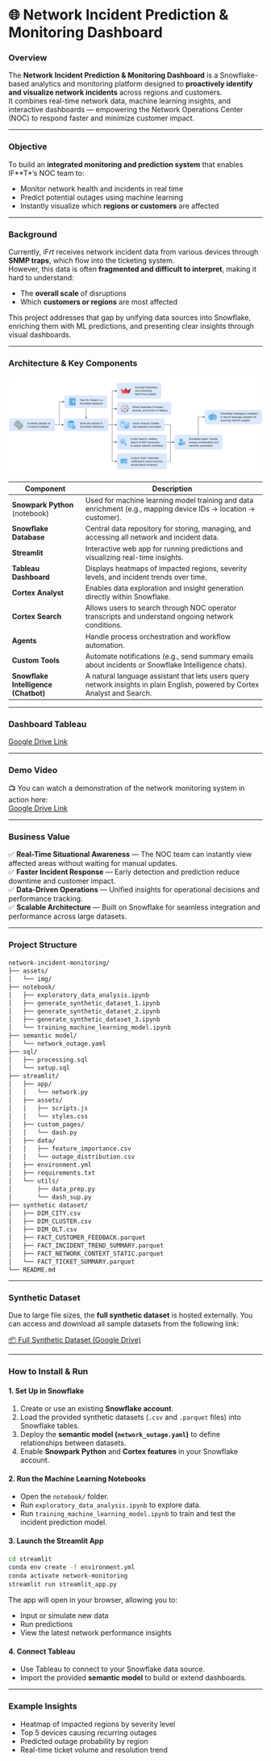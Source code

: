# 🌐 Network Incident Prediction & Monitoring Dashboard

### **Overview**
The **Network Incident Prediction & Monitoring Dashboard** is a Snowflake-based analytics and monitoring platform designed to **proactively identify and visualize network incidents** across regions and customers.  
It combines real-time network data, machine learning insights, and interactive dashboards — empowering the Network Operations Center (NOC) to respond faster and minimize customer impact.

---

### **Objective**
To build an **integrated monitoring and prediction system** that enables IF**T*’s NOC team to:
- Monitor network health and incidents in real time  
- Predict potential outages using machine learning  
- Instantly visualize which **regions or customers** are affected  

---

### **Background**
Currently, iF*rt* receives network incident data from various devices through **SNMP traps**, which flow into the ticketing system.  
However, this data is often **fragmented and difficult to interpret**, making it hard to understand:
- The **overall scale** of disruptions  
- Which **customers or regions** are most affected  

This project addresses that gap by unifying data sources into Snowflake, enriching them with ML predictions, and presenting clear insights through visual dashboards.

---

### **Architecture & Key Components**

![Architecture](https://raw.githubusercontent.com/nasutionijah07-arch/Network-Incident-Monitoring/refs/heads/main/assets/img/architecture.png)

| Component | Description |
|------------|--------------|
| **Snowpark Python** (notebook) | Used for machine learning model training and data enrichment (e.g., mapping device IDs → location → customer). |
| **Snowflake Database** | Central data repository for storing, managing, and accessing all network and incident data. |
| **Streamlit** | Interactive web app for running predictions and visualizing real-time insights. |
| **Tableau Dashboard** | Displays heatmaps of impacted regions, severity levels, and incident trends over time. |
| **Cortex Analyst** | Enables data exploration and insight generation directly within Snowflake. |
| **Cortex Search** | Allows users to search through NOC operator transcripts and understand ongoing network conditions. |
| **Agents** | Handle process orchestration and workflow automation. |
| **Custom Tools** | Automate notifications (e.g., send summary emails about incidents or Snowflake Intelligence chats). |
| **Snowflake Intelligence (Chatbot)** | A natural language assistant that lets users query network insights in plain English, powered by Cortex Analyst and Search. |

---

### **Dashboard Tableau** 
[Google Drive Link](https://drive.google.com/drive/folders/1QWD-cRVoxHhzX5J3y2JZZEj6w1s14Q5P?usp=sharing)

---

### **Demo Video**

📺 You can watch a demonstration of the network monitoring system in action here:  
[Google Drive Link](https://drive.google.com/drive/folders/1rZ56El_KqoH1JA9JlH7wK3MneIgAgmNi?usp=sharing)


---

### **Business Value**
✅ **Real-Time Situational Awareness** — The NOC team can instantly view affected areas without waiting for manual updates.  
✅ **Faster Incident Response** — Early detection and prediction reduce downtime and customer impact.  
✅ **Data-Driven Operations** — Unified insights for operational decisions and performance tracking.  
✅ **Scalable Architecture** — Built on Snowflake for seamless integration and performance across large datasets.

---

### **Project Structure**
```
network-incident-monitoring/
├── assets/
│   └── img/
├── notebook/
│   ├── exploratory_data_analysis.ipynb
│   ├── generate_synthetic_dataset_1.ipynb
│   ├── generate_synthetic_dataset_2.ipynb
│   ├── generate_synthetic_dataset_3.ipynb
│   └── training_machine_learning_model.ipynb
├── semantic model/
│   └── network_outage.yaml
├── sql/
│   ├── processing.sql
│   └── setup.sql
├── streamlit/
│   ├── app/
│   │   └── network.py
│   ├── assets/
│   │   ├── scripts.js
│   │   └── styles.css
│   ├── custom_pages/
│   │   └── dash.py
│   ├── data/
│   │   ├── feature_importance.csv
│   │   └── outage_distribution.csv
│   ├── environment.yml
│   ├── requirements.txt
│   └── utils/
│       ├── data_prep.py
│       └── dash_sup.py
├── synthetic dataset/
│   ├── DIM_CITY.csv
│   ├── DIM_CLUSTER.csv
│   ├── DIM_OLT.csv
│   ├── FACT_CUSTOMER_FEEDBACK.parquet
│   ├── FACT_INCIDENT_TREND_SUMMARY.parquet
│   ├── FACT_NETWORK_CONTEXT_STATIC.parquet
│   └── FACT_TICKET_SUMMARY.parquet
└── README.md    
```

---

### **Synthetic Dataset**

Due to large file sizes, the **full synthetic dataset** is hosted externally.
You can access and download all sample datasets from the following link:

[📦 Full Synthetic Dataset (Google Drive)](https://drive.google.com/drive/folders/1SlA7YD3CI4N7q5coH8RrzcuVuc2CXAxF?usp=sharing)

---

### **How to Install & Run**

#### **1. Set Up in Snowflake**
1. Create or use an existing **Snowflake account**.  
2. Load the provided synthetic datasets (`.csv` and `.parquet` files) into Snowflake tables.  
3. Deploy the **semantic model (`network_outage.yaml`)** to define relationships between datasets.  
4. Enable **Snowpark Python** and **Cortex features** in your Snowflake account.

#### **2. Run the Machine Learning Notebooks**
- Open the `notebook/` folder.
- Run `exploratory_data_analysis.ipynb` to explore data.
- Run `training_machine_learning_model.ipynb` to train and test the incident prediction model.

#### **3. Launch the Streamlit App**
```bash
cd streamlit
conda env create -f environment.yml
conda activate network-monitoring
streamlit run streamlit_app.py
```
The app will open in your browser, allowing you to:
- Input or simulate new data
- Run predictions
- View the latest network performance insights

#### **4. Connect Tableau**
- Use Tableau to connect to your Snowflake data source.
- Import the provided **semantic model** to build or extend dashboards.
  
---

### **Example Insights**
- Heatmap of impacted regions by severity level  
- Top 5 devices causing recurring outages  
- Predicted outage probability by region  
- Real-time ticket volume and resolution trend  
